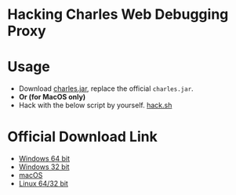 # Hacking Charles Web Debugging Proxy

# Usage

- Download [charles.jar](charles.jar), replace the official `charles.jar`.
- **Or (for MacOS only)**
- Hack with the below script by yourself. [hack.sh](hack.sh)

# Official Download Link

- [Windows 64 bit](https://www.charlesproxy.com/assets/release/4.1.2/charles-proxy-4.1.2-win64.msi)
- [Windows 32 bit](https://www.charlesproxy.com/assets/release/4.1.2/charles-proxy-4.1.2-win32.msi)
- [macOS](https://www.charlesproxy.com/assets/release/4.1.2/charles-proxy-4.1.2.dmg)
- [Linux 64/32 bit](https://www.charlesproxy.com/assets/release/4.1.2/charles-proxy-4.1.2.tar.gz)
